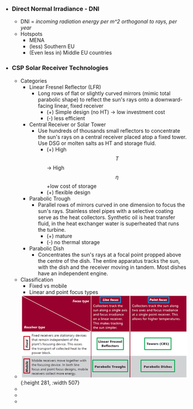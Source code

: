 - ### Direct Normal Irradiance - DNI
	- DNI = *incoming radiation energy per m^2 orthogonal to rays, per year*
	- Hotspots
		- MENA
		- (less) Southern EU
		- (Even less in) Middle EU countries
- ### CSP Solar Receiver Technologies
	- Categories
		- Linear Fresnel Reflector (LFR)
			- Long rows of flat or slightly curved mirrors (mimic total parabolic shape) to reflect the sun's rays onto a downward-facing linear, fixed receiver
				- (+) Simple design (no HT) -> low investment cost
				- (-) less efficient
		- Central Receiver or Solar Tower
			- Use hundreds of thousands small reflectors to concentrate the sun's rays on a central receiver placed atop a fixed tower. Use DSG or molten salts as HT and storage fluid.
				- (+) High $$T$$ -> High $$\eta$$+low cost of storage
				- (+) flexible design
		- Parabolic Trough
			- Parallel rows of mirrors curved in one dimension to focus the sun's rays. Stainless steel pipes with a selective coating serve as the heat collectors.  Synthetic oil is heat transfer fluid, in the heat exchanger water is superheated that runs the turbine.
				- (+) mature
				- (-) no thermal storage
		- Parabolic Dish
			- Concentrates the sun's rays at a focal point propped above the centre of the dish. The entire apparatus tracks the sun, with the dish and the receiver moving in tandem. Most dishes have an independent engine.
	- Classification
		- Fixed vs mobile
		- Linear and point focus types
	- ![image.png](../assets/image_1681587061626_0.png){:height 281, :width 507}
	-
	-
	-